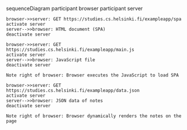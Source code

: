sequenceDiagram
    participant browser
    participant server

    browser->>server: GET https://studies.cs.helsinki.fi/exampleapp/spa
    activate server
    server-->>browser: HTML document (SPA)
    deactivate server

    browser->>server: GET https://studies.cs.helsinki.fi/exampleapp/main.js
    activate server
    server-->>browser: JavaScript file
    deactivate server

    Note right of browser: Browser executes the JavaScript to load SPA

    browser->>server: GET https://studies.cs.helsinki.fi/exampleapp/data.json
    activate server
    server-->>browser: JSON data of notes
    deactivate server

    Note right of browser: Browser dynamically renders the notes on the page
